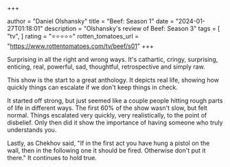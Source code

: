 +++

author = "Daniel Olshansky"
title = "Beef: Season 1"
date = "2024-01-27T01:18:01"
description = "Olshansky's review of Beef: Season 3"
tags = [
    "tv",
]
rating = "⭐⭐⭐⭐⭐"
rotten_tomatoes_url = "https://www.rottentomatoes.com/tv/beef/s01"
+++

Surprising in all the right and wrong ways. It's cathartic, cringy, surprising,
enticing, real, powerful, sad, thoughtful, retrospective and simply raw.

This show is the start to a great anthology. It depicts real life, showing how
quickly things can escalate if we don't keep things in check.

It started off strong, but just seemed like a couple people hitting rough parts
of life in different ways. The first 60% of the show wasn't slow, but felt normal.
Things escalated very quickly, very realistically, to the point of disbelief. Only
then did it show the importance of having someone who truly understands you.

Lastly, as Chekhov said, "If in the first act you have hung a pistol on the wall,
then in the following one it should be fired. Otherwise don't put it there." It
continues to hold true.

